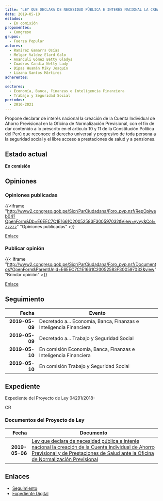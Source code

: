 ```yaml
---
title: "LEY QUE DECLARA DE NECESIDAD PÚBLICA E INTERÉS NACIONAL LA CREACIÓN DE LA CUENTA INDIVIDUAL DE AHORRO PREVISIONAL Y DE PRESTACIONES DE SALUD ANTE LA OFICINA DE NORMALIZACIÓN PREVISIONAL"
date: 2019-05-10
estados: 
  - En comisión
proponentes: 
  - Congreso
grupos: 
  - Fuerza Popular
autores: 
  - Ramírez Gamarra Osías
  - Melgar Valdez Elard Galo
  - Ananculi Gómez Betty Gladys
  - Cuadros Candia Nelly Lady
  - Dipas Huamán Miky Joaquín
  - Lizana Santos Mártires
adherentes: 
  - 
sectores: 
  - Economía, Banca, Finanzas e Inteligencia Financiera
  - Trabajo y Seguridad Social
periodos: 
  - 2016-2021
---
```


Propone declarar de interés nacional la creación de la Cuenta Individual de Ahorro Previsional en la Oficina de Normalización Previsional, con el fin de dar contenido a lo prescrito en el artículo 10 y 11 de la Constitución Política del Perú que reconoce el derecho universal y progresivo de toda persona a la seguridad social y el libre acceso a prestaciones de salud y a pensiones.


## Estado actual

**En comisión**

## Opiniones

### Opiniones publicadas

{{<iframe "http://www2.congreso.gob.pe/Sicr/ParCiudadana/Foro_pvp.nsf/RepOpiweb04?OpenForm&Db=E6EEC7C1E1661C20052583F300597032&View=yyyy&Col=zzzzz" "Opiniones publicadas" >}}

[Enlace](http://www2.congreso.gob.pe/Sicr/ParCiudadana/Foro_pvp.nsf/RepOpiweb04?OpenForm&Db=E6EEC7C1E1661C20052583F300597032&View=yyyy&Col=zzzzz)
### Publicar opinión

{{< iframe "http://www2.congreso.gob.pe/Sicr/ParCiudadana/Foro_pvp.nsf/Documentos?OpenForm&ParentUnid=E6EEC7C1E1661C20052583F300597032&view" "Brindar opinión" >}}

[Enlace](http://www2.congreso.gob.pe/Sicr/ParCiudadana/Foro_pvp.nsf/Documentos?OpenForm&ParentUnid=E6EEC7C1E1661C20052583F300597032&view)

## Seguimiento

| Fecha | Evento |
|------:|--------|
| **2019-05-09** | Decretado a... Economía, Banca, Finanzas e Inteligencia Financiera|
| **2019-05-09** | Decretado a... Trabajo y Seguridad Social|
| **2019-05-10** | En comisión Economía, Banca, Finanzas e Inteligencia Financiera|
| **2019-05-10** | En comisión Trabajo y Seguridad Social|


## Expediente

Expediente del Proyecto de Ley 04291/2018-

CR


### Documentos del Proyecto de Ley

| Fecha | Documento |
|------:|--------|
| **2019-05-06** | [Ley que declara de necesidad pública e interés nacional la creación de la Cuenta Individual de Ahorro Previsional y de Prestaciones de Salud ante la Oficina de Normalización Previsional](http://www.leyes.congreso.gob.pe/Documentos/2016_2021/Proyectos_de_Ley_y_de_Resoluciones_Legislativas/PL0429120190506..pdf) |

## Enlaces 

- [Seguimiento](http://www2.congreso.gob.pe/Sicr/TraDocEstProc/CLProLey2016.nsf/f7fff46988ca05b1052578e100829cc7/ed334b840b6cc2fe052583f20076a83f?OpenDocument)
- [Expediente Digital](http://www2.congreso.gob.pe/Sicr/TraDocEstProc/CLProLey2016.nsf/f7fff46988ca05b1052578e100829cc7/ed334b840b6cc2fe052583f20076a83f?OpenDocument&Click=05257FB7005EB655.eb71d0cf91d8294e05256cdf006b5706/$Body/0.1C6C)
